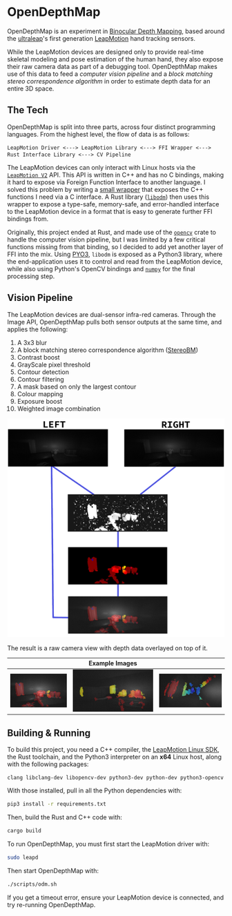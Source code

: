 # OpenDepthMap

OpenDepthMap is an experiment in [Binocular Depth Mapping](https://en.wikipedia.org/wiki/Binocular_disparity), based around the [ultraleap](https://www.ultraleap.com/)'s first generation [LeapMotion](https://www.ultraleap.com/product/leap-motion-controller/) hand tracking sensors.

While the LeapMotion devices are designed only to provide real-time skeletal modeling and pose estimation of the human hand, they also expose their raw camera data as part of a debugging tool. OpenDepthMap makes use of this data to feed a *computer vision pipeline* and a *block matching stereo correspondence algorithm* in order to estimate depth data for an entire 3D space.

## The Tech

OpenDepthMap is split into three parts, across four distinct programming languages. From the highest level, the flow of data is as follows:

```
LeapMotion Driver <---> LeapMotion Library <---> FFI Wrapper <---> Rust Interface Library <---> CV Pipeline
```

The LeapMotion devices can only interact with Linux hosts via the [`LeapMotion V2`]() API. This API is written in C++ and has no C bindings, making it hard to expose via Foreign Function Interface to another language. I solved this problem by writing a [small wrapper]() that exposes the C++ functions I need via a C interface. A Rust library ([`libodm`]()) then uses this wrapper to expose a type-safe, memory-safe, and error-handled interface to the LeapMotion device in a format that is easy to generate further FFI bindings from. 

Originally, this project ended at Rust, and made use of the [`opencv`]() crate to handle the computer vision pipeline, but I was limited by a few critical functions missing from that binding, so I decided to add yet another layer of FFI into the mix. Using [PYO3](), `libodm` is exposed as a Python3 library, where the end-application uses it to control and read from the LeapMotion device, while also using Python's OpenCV bindings and [`numpy`]() for the final processing step.

## Vision Pipeline

The LeapMotion devices are dual-sensor infra-red cameras. Through the Image API, OpenDepthMap pulls both sensor outputs at the same time, and applies the following:

 1. A 3x3 blur
 2. A block matching stereo correspondence algorithm ([StereoBM](https://docs.opencv.org/3.4/d9/dba/classcv_1_1StereoBM.html))
 3. Contrast boost
 4. GrayScale pixel threshold
 5. Contour detection
 6. Contour filtering
 7. A mask based on only the largest contour
 8. Colour mapping
 9. Exposure boost
 10. Weighted image combination

![Image pipeline](assets/process-flow.png)

The result is a raw camera view with depth data overlayed on top of it.

| | Example Images | |
| -- | -- | -- |
| ![](assets/demo1.png) | ![](assets/demo2.png) | ![](assets/demo3.png) |


## Building & Running

To build this project, you need a C++ compiler, the [LeapMotion Linux SDK](https://developer.leapmotion.com/sdk-leap-motion-controller/), the Rust toolchain, and the Python3 interpreter on an **x64** Linux host, along with the following packages:

```
clang libclang-dev libopencv-dev python3-dev python-dev python3-opencv
```

With those installed, pull in all the Python dependencies with:

```sh
pip3 install -r requirements.txt
```

Then, build the Rust and C++ code with:

```sh
cargo build
```

To run OpenDepthMap, you must first start the LeapMotion driver with:

```sh
sudo leapd
```

Then start OpenDepthMap with:

```sh
./scripts/odm.sh
```

If you get a timeout error, ensure your LeapMotion device is connected, and try re-running OpenDepthMap.
